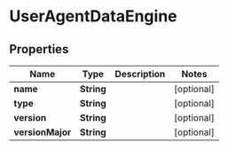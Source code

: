 

# UserAgentDataEngine


## Properties

| Name | Type | Description | Notes |
|------------ | ------------- | ------------- | -------------|
|**name** | **String** |  |  [optional] |
|**type** | **String** |  |  [optional] |
|**version** | **String** |  |  [optional] |
|**versionMajor** | **String** |  |  [optional] |



